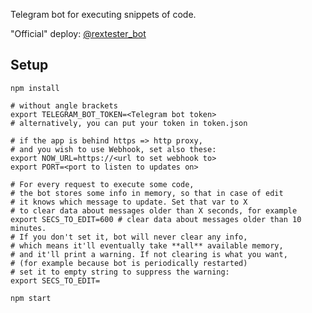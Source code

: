 Telegram bot for executing snippets of code.

"Official" deploy: [@rextester_bot][1]

## Setup ##

    npm install

    # without angle brackets
    export TELEGRAM_BOT_TOKEN=<Telegram bot token>
    # alternatively, you can put your token in token.json

    # if the app is behind https => http proxy,
    # and you wish to use Webhook, set also these:
    export NOW_URL=https://<url to set webhook to>
    export PORT=<port to listen to updates on>

    # For every request to execute some code,
    # the bot stores some info in memory, so that in case of edit
    # it knows which message to update. Set that var to X
    # to clear data about messages older than X seconds, for example
    export SECS_TO_EDIT=600 # clear data about messages older than 10 minutes.
    # If you don't set it, bot will never clear any info,
    # which means it'll eventually take **all** available memory,
    # and it'll print a warning. If not clearing is what you want,
    # (for example because bot is periodically restarted)
    # set it to empty string to suppress the warning:
    export SECS_TO_EDIT=

    npm start

[1]: https://telegram.me/rextester_bot
